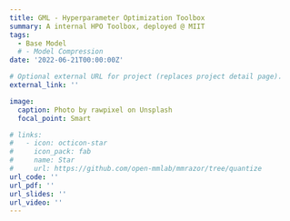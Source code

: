 ```yaml
---
title: GML - Hyperparameter Optimization Toolbox
summary: A internal HPO Toolbox, deployed @ MIIT
tags:
  - Base Model
  # - Model Compression
date: '2022-06-21T00:00:00Z'

# Optional external URL for project (replaces project detail page).
external_link: ''

image:
  caption: Photo by rawpixel on Unsplash
  focal_point: Smart

# links:
#   - icon: octicon-star
#     icon_pack: fab
#     name: Star
#     url: https://github.com/open-mmlab/mmrazor/tree/quantize
url_code: ''
url_pdf: ''
url_slides: ''
url_video: ''
---
```

